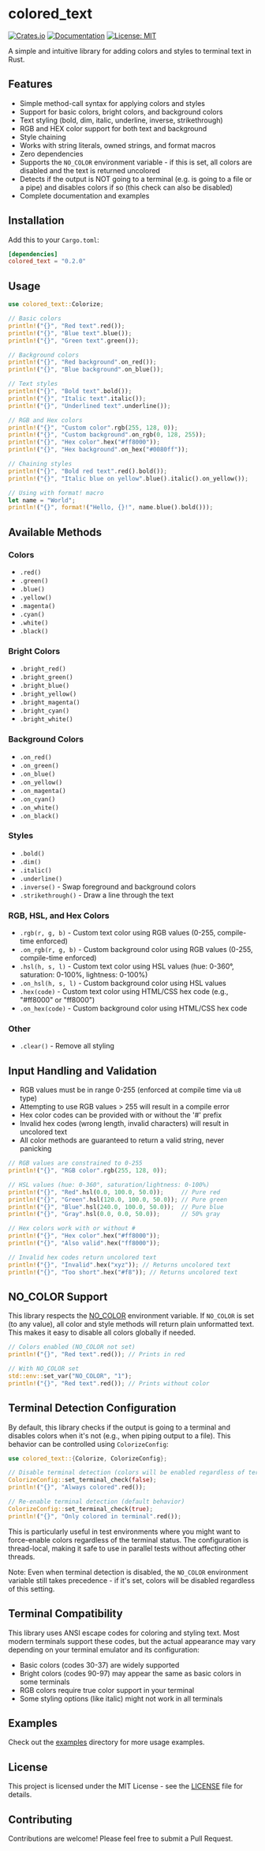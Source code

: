 # colored_text

[![Crates.io](https://img.shields.io/crates/v/colored_text.svg)](https://crates.io/crates/colored_text)
[![Documentation](https://docs.rs/colored_text/badge.svg)](https://docs.rs/colored_text)
[![License: MIT](https://img.shields.io/badge/License-MIT-yellow.svg)](https://opensource.org/licenses/MIT)

A simple and intuitive library for adding colors and styles to terminal text in
Rust.

## Features

- Simple method-call syntax for applying colors and styles
- Support for basic colors, bright colors, and background colors
- Text styling (bold, dim, italic, underline, inverse, strikethrough)
- RGB and HEX color support for both text and background
- Style chaining
- Works with string literals, owned strings, and format macros
- Zero dependencies
- Supports the `NO_COLOR` environment variable - if this is set, all colors are
  disabled and the text is returned uncolored
- Detects if the output is NOT going to a terminal (e.g. is going to a file or a
  pipe) and disables colors if so (this check can also be disabled)
- Complete documentation and examples

## Installation

Add this to your `Cargo.toml`:

```toml
[dependencies]
colored_text = "0.2.0"
```

## Usage

```rust
use colored_text::Colorize;

// Basic colors
println!("{}", "Red text".red());
println!("{}", "Blue text".blue());
println!("{}", "Green text".green());

// Background colors
println!("{}", "Red background".on_red());
println!("{}", "Blue background".on_blue());

// Text styles
println!("{}", "Bold text".bold());
println!("{}", "Italic text".italic());
println!("{}", "Underlined text".underline());

// RGB and Hex colors
println!("{}", "Custom color".rgb(255, 128, 0));
println!("{}", "Custom background".on_rgb(0, 128, 255));
println!("{}", "Hex color".hex("#ff8000"));
println!("{}", "Hex background".on_hex("#0080ff"));

// Chaining styles
println!("{}", "Bold red text".red().bold());
println!("{}", "Italic blue on yellow".blue().italic().on_yellow());

// Using with format! macro
let name = "World";
println!("{}", format!("Hello, {}!", name.blue().bold()));
```

## Available Methods

### Colors

- `.red()`
- `.green()`
- `.blue()`
- `.yellow()`
- `.magenta()`
- `.cyan()`
- `.white()`
- `.black()`

### Bright Colors

- `.bright_red()`
- `.bright_green()`
- `.bright_blue()`
- `.bright_yellow()`
- `.bright_magenta()`
- `.bright_cyan()`
- `.bright_white()`

### Background Colors

- `.on_red()`
- `.on_green()`
- `.on_blue()`
- `.on_yellow()`
- `.on_magenta()`
- `.on_cyan()`
- `.on_white()`
- `.on_black()`

### Styles

- `.bold()`
- `.dim()`
- `.italic()`
- `.underline()`
- `.inverse()` - Swap foreground and background colors
- `.strikethrough()` - Draw a line through the text

### RGB, HSL, and Hex Colors

- `.rgb(r, g, b)` - Custom text color using RGB values (0-255, compile-time
  enforced)
- `.on_rgb(r, g, b)` - Custom background color using RGB values (0-255,
  compile-time enforced)
- `.hsl(h, s, l)` - Custom text color using HSL values (hue: 0-360°, saturation:
  0-100%, lightness: 0-100%)
- `.on_hsl(h, s, l)` - Custom background color using HSL values
- `.hex(code)` - Custom text color using HTML/CSS hex code (e.g., "#ff8000" or
  "ff8000")
- `.on_hex(code)` - Custom background color using HTML/CSS hex code

### Other

- `.clear()` - Remove all styling

## Input Handling and Validation

- RGB values must be in range 0-255 (enforced at compile time via `u8` type)
- Attempting to use RGB values > 255 will result in a compile error
- Hex color codes can be provided with or without the '#' prefix
- Invalid hex codes (wrong length, invalid characters) will result in uncolored
  text
- All color methods are guaranteed to return a valid string, never panicking

```rust
// RGB values are constrained to 0-255
println!("{}", "RGB color".rgb(255, 128, 0));

// HSL values (hue: 0-360°, saturation/lightness: 0-100%)
println!("{}", "Red".hsl(0.0, 100.0, 50.0));     // Pure red
println!("{}", "Green".hsl(120.0, 100.0, 50.0)); // Pure green
println!("{}", "Blue".hsl(240.0, 100.0, 50.0));  // Pure blue
println!("{}", "Gray".hsl(0.0, 0.0, 50.0));      // 50% gray

// Hex colors work with or without #
println!("{}", "Hex color".hex("#ff8000"));
println!("{}", "Also valid".hex("ff8000"));

// Invalid hex codes return uncolored text
println!("{}", "Invalid".hex("xyz")); // Returns uncolored text
println!("{}", "Too short".hex("#f8")); // Returns uncolored text
```

## NO_COLOR Support

This library respects the [NO_COLOR](https://no-color.org/) environment
variable. If `NO_COLOR` is set (to any value), all color and style methods will
return plain unformatted text. This makes it easy to disable all colors globally
if needed.

```rust
// Colors enabled (NO_COLOR not set)
println!("{}", "Red text".red()); // Prints in red

// With NO_COLOR set
std::env::set_var("NO_COLOR", "1");
println!("{}", "Red text".red()); // Prints without color
```

## Terminal Detection Configuration

By default, this library checks if the output is going to a terminal and
disables colors when it's not (e.g., when piping output to a file). This
behavior can be controlled using `ColorizeConfig`:

```rust
use colored_text::{Colorize, ColorizeConfig};

// Disable terminal detection (colors will be enabled regardless of terminal status)
ColorizeConfig::set_terminal_check(false);
println!("{}", "Always colored".red());

// Re-enable terminal detection (default behavior)
ColorizeConfig::set_terminal_check(true);
println!("{}", "Only colored in terminal".red());
```

This is particularly useful in test environments where you might want to
force-enable colors regardless of the terminal status. The configuration is
thread-local, making it safe to use in parallel tests without affecting other
threads.

Note: Even when terminal detection is disabled, the `NO_COLOR` environment
variable still takes precedence - if it's set, colors will be disabled
regardless of this setting.

## Terminal Compatibility

This library uses ANSI escape codes for coloring and styling text. Most modern
terminals support these codes, but the actual appearance may vary depending on
your terminal emulator and its configuration:

- Basic colors (codes 30-37) are widely supported
- Bright colors (codes 90-97) may appear the same as basic colors in some
  terminals
- RGB colors require true color support in your terminal
- Some styling options (like italic) might not work in all terminals

## Examples

Check out the [examples](examples/) directory for more usage examples.

## License

This project is licensed under the MIT License - see the [LICENSE](LICENSE) file
for details.

## Contributing

Contributions are welcome! Please feel free to submit a Pull Request.
